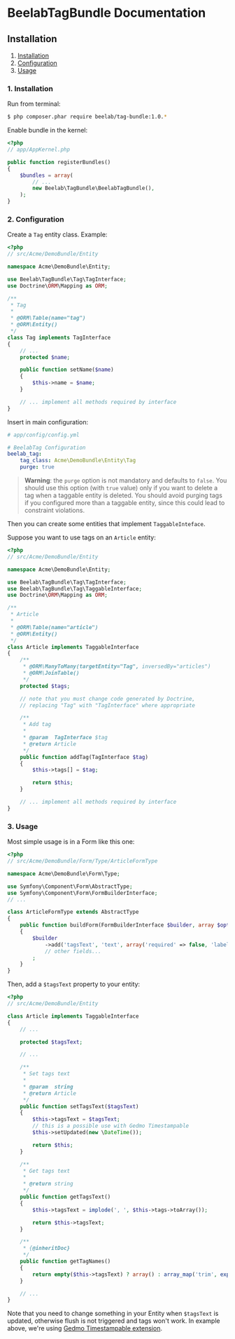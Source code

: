 BeelabTagBundle Documentation
=============================

## Installation

1. [Installation](#1-installation)
2. [Configuration](#2-configuration)
3. [Usage](#3-usage)

### 1. Installation

Run from terminal:

```bash
$ php composer.phar require beelab/tag-bundle:1.0.*
```

Enable bundle in the kernel:

```php
<?php
// app/AppKernel.php

public function registerBundles()
{
    $bundles = array(
        // ...
        new Beelab\TagBundle\BeelabTagBundle(),
    );
}
```

### 2. Configuration

Create a ``Tag`` entity class.
Example:

```php
<?php
// src/Acme/DemoBundle/Entity

namespace Acme\DemoBundle\Entity;

use Beelab\TagBundle\Tag\TagInterface;
use Doctrine\ORM\Mapping as ORM;

/**
 * Tag
 *
 * @ORM\Table(name="tag")
 * @ORM\Entity()
 */
class Tag implements TagInterface
{
    // ...
    protected $name;

    public function setName($name)
    {
        $this->name = $name;
    }

    // ... implement all methods required by interface
}
```

Insert in main configuration:

```yaml
# app/config/config.yml

# BeelabTag Configuration
beelab_tag:
    tag_class: Acme\DemoBundle\Entity\Tag
    purge: true
```

> **Warning**: the ``purge`` option is not mandatory and defaults to ``false``. You should use this
> option (with ``true`` value) only if you want to delete a tag when a taggable entity
> is deleted. You should avoid purging tags if you configured more than a taggable entity,
> since this could lead to constraint violations.

Then you can create some entities that implement ``TaggableInteface``.

Suppose you want to use tags on an ``Article`` entity:

```php
<?php
// src/Acme/DemoBundle/Entity

namespace Acme\DemoBundle\Entity;

use Beelab\TagBundle\Tag\TagInterface;
use Beelab\TagBundle\Tag\TaggableInterface;
use Doctrine\ORM\Mapping as ORM;

/**
 * Article
 *
 * @ORM\Table(name="article")
 * @ORM\Entity()
 */
class Article implements TaggableInterface
{
    /**
     * @ORM\ManyToMany(targetEntity="Tag", inversedBy="articles")
     * @ORM\JoinTable()
     */
    protected $tags;

    // note that you must change code generated by Doctrine,
    // replacing "Tag" with "TagInterface" where appropriate

    /**
     * Add tag
     *
     * @param  TagInterface $tag
     * @return Article
     */
    public function addTag(TagInterface $tag)
    {
        $this->tags[] = $tag;

        return $this;
    }

    // ... implement all methods required by interface
}
```

### 3. Usage

Most simple usage is in a Form like this one:

```php
<?php
// src/Acme/DemoBundle/Form/Type/ArticleFormType

namespace Acme\DemoBundle\Form\Type;

use Symfony\Component\Form\AbstractType;
use Symfony\Component\Form\FormBuilderInterface;
// ...

class ArticleFormType extends AbstractType
{
    public function buildForm(FormBuilderInterface $builder, array $options)
    {
        $builder
            ->add('tagsText', 'text', array('required' => false, 'label' => 'Tags'))
            // other fields...
        ;
    }
}
```

Then, add a ``$tagsText`` property to your entity:

```php
<?php
// src/Acme/DemoBundle/Entity

class Article implements TaggableInterface
{
    // ...

    protected $tagsText;

    // ...

    /**
     * Set tags text
     *
     * @param  string
     * @return Article
     */
    public function setTagsText($tagsText)
    {
        $this->tagsText = $tagsText;
        // this is a possible use with Gedmo Timestampable
        $this->setUpdated(new \DateTime());

        return $this;
    }

    /**
     * Get tags text
     *
     * @return string
     */
    public function getTagsText()
    {
        $this->tagsText = implode(', ', $this->tags->toArray());

        return $this->tagsText;
    }

    /**
     * {@inheritDoc}
     */
    public function getTagNames()
    {
        return empty($this->tagsText) ? array() : array_map('trim', explode(',', $this->tagsText));
    }

    // ...
}
```

Note that you need to change something in your Entity when ``$tagsText`` is updated,
otherwise flush is not triggered and tags won't work. In example above, we're using
[Gedmo Timestampable extension](https://github.com/stof/StofDoctrineExtensionsBundle).
